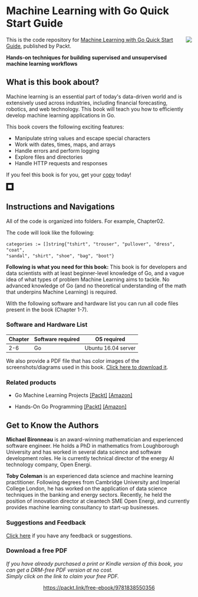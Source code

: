 # Machine Learning with Go Quick Start Guide

<a href="https://www.packtpub.com/big-data-and-business-intelligence/machine-learning-go-quick-start-guide?utm_source=github&utm_medium=repository&utm_campaign=9781838550356"><img src="https://www.packtpub.com/media/catalog/product/cache/e4d64343b1bc593f1c5348fe05efa4a6/b/1/b13406_0.png" height="256px" align="right"></a>

This is the code repository for [Machine Learning with Go Quick Start Guide](https://www.packtpub.com/big-data-and-business-intelligence/machine-learning-go-quick-start-guide?utm_source=github&utm_medium=repository&utm_campaign=9781838550356), published by Packt.

**Hands-on techniques for building supervised and unsupervised machine learning workflows**

## What is this book about?
Machine learning is an essential part of today's data-driven world and is extensively used across industries, including financial forecasting, robotics, and web technology. This book will teach you how to efficiently develop machine learning applications in Go.

This book covers the following exciting features:
* Manipulate string values and escape special characters
* Work with dates, times, maps, and arrays
* Handle errors and perform logging
* Explore files and directories
* Handle HTTP requests and responses

If you feel this book is for you, get your [copy](https://www.amazon.com/dp/1838550356) today!

<a href="https://www.packtpub.com/?utm_source=github&utm_medium=banner&utm_campaign=GitHubBanner"><img src="https://raw.githubusercontent.com/PacktPublishing/GitHub/master/GitHub.png" alt="https://www.packtpub.com/" border="5" /></a>

## Instructions and Navigations
All of the code is organized into folders. For example, Chapter02.

The code will look like the following:
```
categories := []string{"tshirt", "trouser", "pullover", "dress", "coat",
"sandal", "shirt", "shoe", "bag", "boot"}

```

**Following is what you need for this book:**
This book is for developers and data scientists with at least beginner-level knowledge of Go, and a vague idea of what types of problem Machine Learning aims to tackle. No advanced knowledge of Go (and no theoretical understanding of the math that underpins Machine Learning) is required.	

With the following software and hardware list you can run all code files present in the book (Chapter 1-7).

### Software and Hardware List

| Chapter  | Software required                   | OS required                        |
| -------- | ------------------------------------| -----------------------------------|
|2-6        |Go         |Ubuntu 16.04 server |



We also provide a PDF file that has color images of the screenshots/diagrams used in this book. [Click here to download it](https://static.packt-cdn.com/downloads/9781838550356_ColorImages.pdf).


### Related products <Other books you may enjoy>
* Go Machine Learning Projects [[Packt]](https://www.packtpub.com/big-data-and-business-intelligence/go-machine-learning-projects?utm_source=github&utm_medium=repository&utm_campaign=9781788993401) [[Amazon]](https://www.amazon.com/dp/1788993403)

* Hands-On Go Programming [[Packt]](https://www.packtpub.com/in/application-development/hands-go-programming?utm_source=github&utm_medium=repository&utm_campaign=9781789531756) [[Amazon]](https://www.amazon.com/dp/1789531756)

## Get to Know the Authors

**Michael Bironneau** is an award-winning mathematician and experienced software engineer. He holds a PhD in mathematics from Loughborough University and has worked in several data science and software development roles. He is currently technical director of
the energy AI technology company, Open Energi.

**Toby Coleman** is an experienced data science and machine learning practitioner. Following degrees from Cambridge University and Imperial College London, he has worked on the application of data science techniques in the banking and energy sectors. Recently, he held the position of innovation director at cleantech SME Open Energi, and currently provides machine learning consultancy to start-up businesses.


### Suggestions and Feedback
[Click here](https://docs.google.com/forms/d/e/1FAIpQLSdy7dATC6QmEL81FIUuymZ0Wy9vH1jHkvpY57OiMeKGqib_Ow/viewform) if you have any feedback or suggestions.
### Download a free PDF

 <i>If you have already purchased a print or Kindle version of this book, you can get a DRM-free PDF version at no cost.<br>Simply click on the link to claim your free PDF.</i>
<p align="center"> <a href="https://packt.link/free-ebook/9781838550356">https://packt.link/free-ebook/9781838550356 </a> </p>